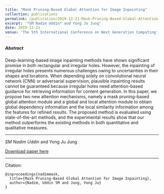 ```yaml
---
title: "Mask Pruning-Based Global Attention for Image Inpainting"
collection: publications
permalink: /publication/2019-12-21-Mask-Pruning-Based-Global-Attention-for-Image-Inpainting
excerpt: '*SM Nadim Uddin* and Yong Ju Jung'
date: 2019-12-21
venue: 'The 5th International Conference on Next Generation Computing'
---
```

##### Abstract
Deep-learning-based image inpainting methods have shown significant promise in both rectangular and irregular holes. However, the inpainting of irregular holes presents numerous challenges owing to uncertainties in their shapes and locations. When depending solely on convolutional neural network (CNN) or adversarial supervision, plausible inpainting results cannot be guaranteed because irregular holes need attention-based guidance for retrieving information for content generation. In this paper, we propose two new attention mechanisms, namely a mask pruning-based global attention module and a global and local attention module to obtain global dependency information and the local similarity information among the features for refined results. The proposed method is evaluated using state-of-the-art methods, and the experimental results show that our method outperforms the existing methods in both quantitative and qualitative measures.

---
*SM Nadim Uddin* and Yong Ju Jung

[Download paper here](https://www.researchgate.net/profile/S-M-Nadim-Uddin/publication/337800553_Mask_Pruning-Based_Global_Attention_for_Image_Inpainting/links/5eda841e458515294537952e/Mask-Pruning-Based-Global-Attention-for-Image-Inpainting.pdf)

---
Citation:
```
@inproceedings{nadimmask,
  title={Mask Pruning-Based Global Attention for Image Inpainting},
  author={Nadim, Uddin SM and Jung, Yong Ju}
}



```
